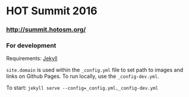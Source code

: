 # HOT Summit 2016
### http://summit.hotosm.org/

### For development

Requirements: [Jekyll](http://jekyllrb.com/)

`site.domain` is used within the `_config.yml` file to set path to images and links on Github Pages. To run locally, use the `_config-dev.yml`.

To start: `jekyll serve --config=_config.yml,_config-dev.yml`